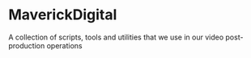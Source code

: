 # MaverickDigital
A collection of scripts, tools and utilities that we use in our video post-production operations
